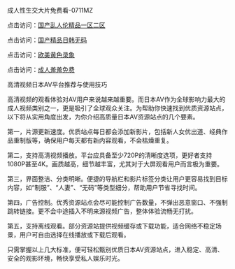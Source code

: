 成人性生交大片免费看-0711MZ  

点击访问：<a href="https://heiliaozj3tjd.pages.dev">国产乱人伦精品一区二区</a>  

点击访问：<a href="https://heiliaoe8ajia.pages.dev">国产精品日韩无码</a>  

点击访问：<a href="https://heiliaoxqkkct.pages.dev">欧美黄色录象</a>  

点击访问：<a href="https://heiliaoga6s9v.pages.dev">成人羞羞免费</a>  

高清视频日本AV平台推荐与使用技巧  

高清视频的观看体验对AV用户来说越来越重要。而日本AV作为全球影响力最大的成人视频类别之一，更是吸引了全球观众关注。为帮助你快速找到优质资源站点，以下将从实用角度出发，为你介绍高质量日本AV资源站点的几个要素。

第一，片源更新速度。优质站点每日都会添加新影片，包括新人女优出道、经典作品重制版等，确保用户每天都有新内容观看，不会枯燥重复。

第二，支持高清视频播放。平台应具备至少720P的清晰度选项，更好者支持1080P甚至4K。画质越高，细节越丰富，尤其对于大屏观看用户而言极为重要。

第三，界面整洁、分类明晰。便捷的导航栏和影片标签分类让用户更容易找到目标内容，如“制服”、“人妻”、“无码”等类型细分，帮助用户节省寻找时间。

第四，广告控制。优秀资源站点会尽可能控制广告数量，不弹出恶意窗口、不强制跳转链接。更不会中途插入不明来源视频广告，整体体验流畅无打扰。

第五，支持离线观看。部分资源站提供视频缓存或下载功能，适合网络不稳定场景，用户可自由选择在线播放或下载后观看。

只需掌握以上几大标准，便可轻松甄别优质日本AV资源站点，进入稳定、高清、安全的观影环境，畅快享受私人娱乐时光。

<span style="display:none;">[Canonical link]( )</span>
